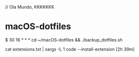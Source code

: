 // Ola Mundo, KKKKKKK

# macOS-dotfiles

$ 30 16 * * * cd ~/macOS-dotfiles && ./backup_dotfiles.sh

cat extensions.txt | xargs -L 1 code --install-extension                                                                                          [2h 39m]

